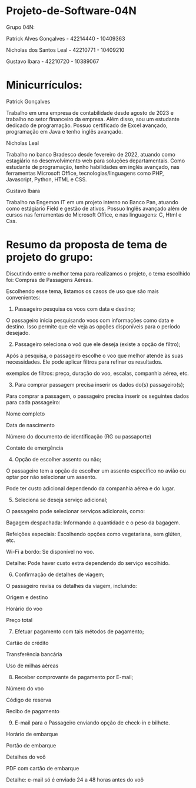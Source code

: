 # Projeto-de-Software-04N

Grupo 04N:

Patrick Alves Gonçalves  - 42214440 - 10409363

Nicholas dos Santos Leal - 42210771 - 10409210

Gustavo Ibara            - 42210720 - 10389067

# Minicurrículos:

Patrick Gonçalves

Trabalho em uma empresa de contabilidade desde agosto de 2023 e trabalho no setor financeiro da empresa. Além disso, sou um estudante dedicado de programação. Possuo certificado de Excel avançado, programação em Java e tenho inglês avançado.

Nicholas Leal

Trabalho no banco Bradesco desde fevereiro de 2022, atuando como estagiário no desenvolvimento web para soluções departamentais. Como estudante de programação, tenho habilidades em inglês avançado, nas ferramentas Microsoft Office, tecnologias/linguagens como PHP, Javascript, Python, HTML e CSS.

Gustavo Ibara

Trabalho na Engemon IT em um projeto interno no Banco Pan, atuando como estágiario Field e gestão de ativos. Possuo Inglês avançado além de cursos nas ferramentas do Microsoft Office, e nas linguagens: C, Html e Css.

# Resumo da proposta de tema de projeto do grupo:

Discutindo entre o melhor tema para realizamos o projeto, o tema escolhido foi: Compras de Passagens Aéreas.

Escolhendo esse tema, listamos os casos de uso que são mais convenientes:

1. Passageiro pesquisa os voos com data e destino;
   
O passageiro inicia pesquisando voos com informações como data e destino. Isso permite que ele veja as opções disponíveis para o período desejado.


2. Passageiro seleciona o voô que ele deseja (existe a opção de filtro);
   
Após a pesquisa, o passageiro escolhe o voo que melhor atende às suas necessidades. Ele pode aplicar filtros para refinar os resultados.

exemplos de filtros: preço, duração do voo, escalas, companhia aérea, etc.


3. Para comprar passagem precisa inserir os dados do(s) passageiro(s);
   
Para comprar a passagem, o passageiro precisa inserir os seguintes dados para cada passageiro:

Nome completo

Data de nascimento

Número do documento de identificação (RG ou passaporte)

Contato de emergência


4. Opção de escolher assento ou não;
   
O passageiro tem a opção de escolher um assento específico no avião ou optar por não selecionar um assento.

Pode ter custo adicional dependendo da companhia aérea e do lugar.


5. Seleciona se deseja serviço adicional;
   
O passageiro pode selecionar serviços adicionais, como:

Bagagem despachada: Informando a quantidade e o peso da bagagem.

Refeições especiais: Escolhendo opções como vegetariana, sem glúten, etc.

Wi-Fi a bordo: Se disponível no voo.

Detalhe: Pode haver custo extra dependendo do serviço escolhido.


6. Confirmação de detalhes de viagem;
   
O passageiro revisa os detalhes da viagem, incluindo:

Origem e destino

Horário do voo

Preço total


7. Efetuar pagamento com tais métodos de pagamento;
   
Cartão de crédito

Transferência bancária

Uso de milhas aéreas


8. Receber comprovante de pagamento por E-mail;

Número do voo

Código de reserva

Recibo de pagamento


9. E-mail para o Passageiro enviando opção de check-in e bilhete.

Horário de embarque

Portão de embarque

Detalhes do voô

PDF com cartão de embarque

Detalhe: e-mail só é enviado 24 a 48 horas antes do voô
